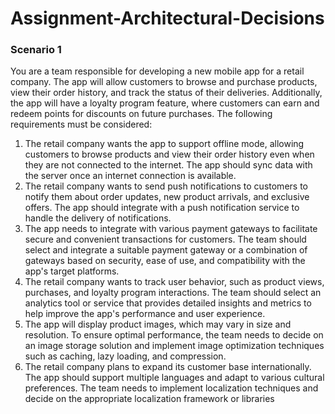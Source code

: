 # Assignment-Architectural-Decisions

### Scenario 1

You are a team responsible for developing a new mobile app for a retail company. The app will allow customers to browse and purchase products, view their order history, and track the status of their deliveries. Additionally, the app will have a loyalty program feature, where customers can earn and redeem points for discounts on future purchases. The following requirements must be considered:

<ol>

<li> The retail company wants the app to support offline mode, allowing customers to browse products and view their order history even when they are not connected to the internet. The app should sync data with the server once an internet connection is available.</li>

<li> The retail company wants to send push notifications to customers to notify them about order updates, new product arrivals, and exclusive offers. The app should integrate with a push notification service to handle the delivery of notifications.
</li>
<li>The app needs to integrate with various payment gateways to facilitate secure and convenient transactions for customers. The team should select and integrate a suitable payment gateway or a combination of gateways based on security, ease of use, and compatibility with the app's target platforms.
</li>

<li>The retail company wants to track user behavior, such as product views, purchases, and loyalty program interactions. The team should select an analytics tool or service that provides detailed insights and metrics to help improve the app's performance and user experience.
</li>

<li>The app will display product images, which may vary in size and resolution. To ensure optimal performance, the team needs to decide on an image storage solution and implement image optimization techniques such as caching, lazy loading, and compression.
</li>

<li>The retail company plans to expand its customer base internationally. The app should support multiple languages and adapt to various cultural preferences. The team needs to implement localization techniques and decide on the appropriate localization framework or libraries
</li>

</ol>
